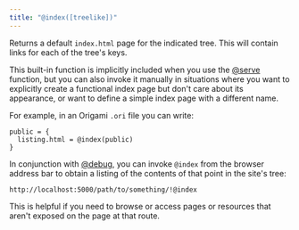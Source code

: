 ```yaml
---
title: "@index([treelike])"
---
```


Returns a default `index.html` page for the indicated tree. This will contain links for each of the tree's keys.

This built-in function is implicitly included when you use the [@serve](#@serve) function, but you can also invoke it manually in situations where you want to explicitly create a functional index page but don't care about its appearance, or want to define a simple index page with a different name.

For example, in an Origami `.ori` file you can write:

```
public = {
  listing.html = @index(public)
}
```

In conjunction with [@debug](@debug.html), you can invoke `@index` from the browser address bar to obtain a listing of the contents of that point in the site's tree:

```
http://localhost:5000/path/to/something/!@index
```

This is helpful if you need to browse or access pages or resources that aren't exposed on the page at that route.
